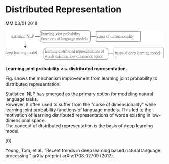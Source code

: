# Distributed Representation

MM 03/01 2018

![](/assets/statistical_NLP_DLM.png)

**Learning joint probability v.s. distributed representation.**

Fig. shows the mechanism improvement from learning joint probability to distributed representation.

Statistical NLP has emerged as the primary option for modeling natural language tasks.  
However, it often used to suffer from the "curse of dimensionality" while learning joint probability functions of language models. This led to the motivation of learning distributed representations of words existing in low-dimensional space.  
The concept of distributed representation is the basis of deep learning model.

\[0\]

Young, Tom, et al. "Recent trends in deep learning based natural language processing." arXiv preprint arXiv:1708.02709 \(2017\).

